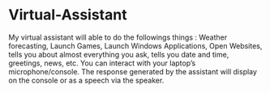 # Virtual-Assistant
My virtual assistant will able to do the followings things : Weather forecasting, Launch Games, Launch Windows Applications, Open Websites, tells you about almost everything you ask, tells you date and time, greetings, news, etc.  You can interact with your laptop’s microphone/console. The response generated by the assistant will display on the console or as a speech via the speaker.
